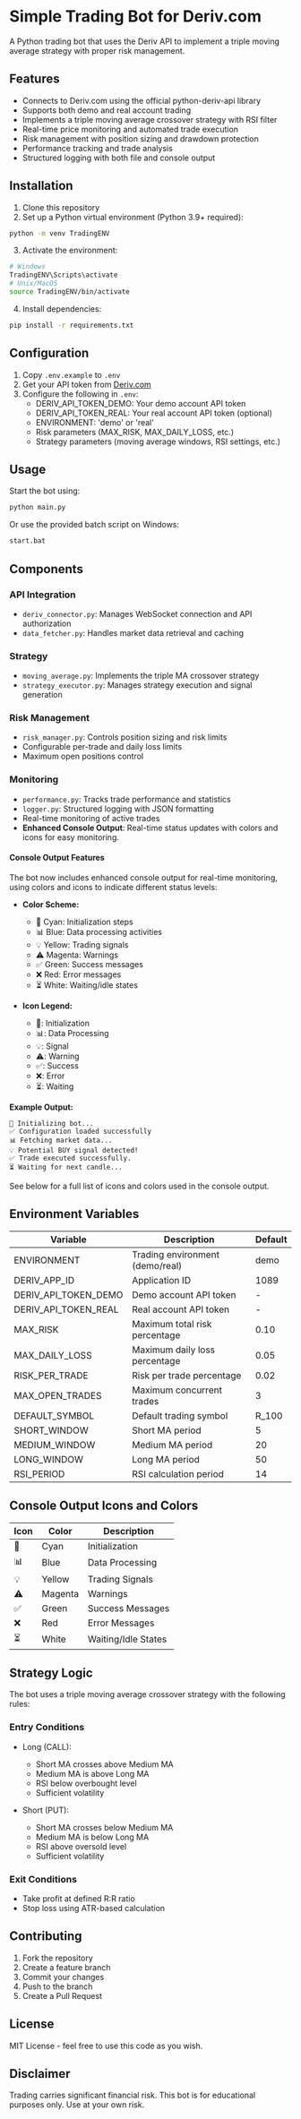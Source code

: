 # Simple Trading Bot for Deriv.com

A Python trading bot that uses the Deriv API to implement a triple moving average strategy with proper risk management.

## Features

- Connects to Deriv.com using the official python-deriv-api library
- Supports both demo and real account trading
- Implements a triple moving average crossover strategy with RSI filter
- Real-time price monitoring and automated trade execution
- Risk management with position sizing and drawdown protection
- Performance tracking and trade analysis
- Structured logging with both file and console output

## Installation

1. Clone this repository
2. Set up a Python virtual environment (Python 3.9+ required):
```bash
python -m venv TradingENV
```
3. Activate the environment:
```bash
# Windows
TradingENV\Scripts\activate
# Unix/MacOS
source TradingENV/bin/activate
```
4. Install dependencies:
```bash
pip install -r requirements.txt
```

## Configuration

1. Copy `.env.example` to `.env`
2. Get your API token from [Deriv.com](https://app.deriv.com/account/api-token)
3. Configure the following in `.env`:
   - DERIV_API_TOKEN_DEMO: Your demo account API token
   - DERIV_API_TOKEN_REAL: Your real account API token (optional)
   - ENVIRONMENT: 'demo' or 'real'
   - Risk parameters (MAX_RISK, MAX_DAILY_LOSS, etc.)
   - Strategy parameters (moving average windows, RSI settings, etc.)

## Usage

Start the bot using:
```bash
python main.py
```

Or use the provided batch script on Windows:
```bash
start.bat
```

## Components

### API Integration
- `deriv_connector.py`: Manages WebSocket connection and API authorization
- `data_fetcher.py`: Handles market data retrieval and caching

### Strategy
- `moving_average.py`: Implements the triple MA crossover strategy
- `strategy_executor.py`: Manages strategy execution and signal generation

### Risk Management
- `risk_manager.py`: Controls position sizing and risk limits
- Configurable per-trade and daily loss limits
- Maximum open positions control

### Monitoring
- `performance.py`: Tracks trade performance and statistics
- `logger.py`: Structured logging with JSON formatting
- Real-time monitoring of active trades
- **Enhanced Console Output**: Real-time status updates with colors and icons for easy monitoring.

#### Console Output Features

The bot now includes enhanced console output for real-time monitoring, using colors and icons to indicate different status levels:

- **Color Scheme:**
    - 🚀 Cyan: Initialization steps
    - 📊 Blue: Data processing activities
    - 💡 Yellow: Trading signals
    - ⚠️ Magenta: Warnings
    - ✅ Green: Success messages
    - ❌ Red: Error messages
    - ⏳ White: Waiting/idle states

- **Icon Legend:**
    - 🚀: Initialization
    - 📊: Data Processing
    - 💡: Signal
    - ⚠️: Warning
    - ✅: Success
    - ❌: Error
    - ⏳: Waiting

**Example Output:**
```
🚀 Initializing bot...
✅ Configuration loaded successfully
📊 Fetching market data...
💡 Potential BUY signal detected!
✅ Trade executed successfully.
⏳ Waiting for next candle...
```

See below for a full list of icons and colors used in the console output.

## Environment Variables

| Variable | Description | Default |
|----------|-------------|---------|
| ENVIRONMENT | Trading environment (demo/real) | demo |
| DERIV_APP_ID | Application ID | 1089 |
| DERIV_API_TOKEN_DEMO | Demo account API token | - |
| DERIV_API_TOKEN_REAL | Real account API token | - |
| MAX_RISK | Maximum total risk percentage | 0.10 |
| MAX_DAILY_LOSS | Maximum daily loss percentage | 0.05 |
| RISK_PER_TRADE | Risk per trade percentage | 0.02 |
| MAX_OPEN_TRADES | Maximum concurrent trades | 3 |
| DEFAULT_SYMBOL | Default trading symbol | R_100 |
| SHORT_WINDOW | Short MA period | 5 |
| MEDIUM_WINDOW | Medium MA period | 20 |
| LONG_WINDOW | Long MA period | 50 |
| RSI_PERIOD | RSI calculation period | 14 |

## Console Output Icons and Colors

| Icon | Color   | Description             |
|------|---------|-------------------------|
| 🚀    | Cyan    | Initialization          |
| 📊    | Blue    | Data Processing         |
| 💡    | Yellow  | Trading Signals         |
| ⚠️    | Magenta | Warnings                |
| ✅    | Green   | Success Messages        |
| ❌    | Red     | Error Messages          |
| ⏳    | White   | Waiting/Idle States     |

## Strategy Logic

The bot uses a triple moving average crossover strategy with the following rules:

### Entry Conditions
- Long (CALL):
  - Short MA crosses above Medium MA
  - Medium MA is above Long MA
  - RSI below overbought level
  - Sufficient volatility

- Short (PUT):
  - Short MA crosses below Medium MA
  - Medium MA is below Long MA
  - RSI above oversold level
  - Sufficient volatility

### Exit Conditions
- Take profit at defined R:R ratio
- Stop loss using ATR-based calculation

## Contributing

1. Fork the repository
2. Create a feature branch
3. Commit your changes
4. Push to the branch
5. Create a Pull Request

## License

MIT License - feel free to use this code as you wish.

## Disclaimer

Trading carries significant financial risk. This bot is for educational purposes only. Use at your own risk.
